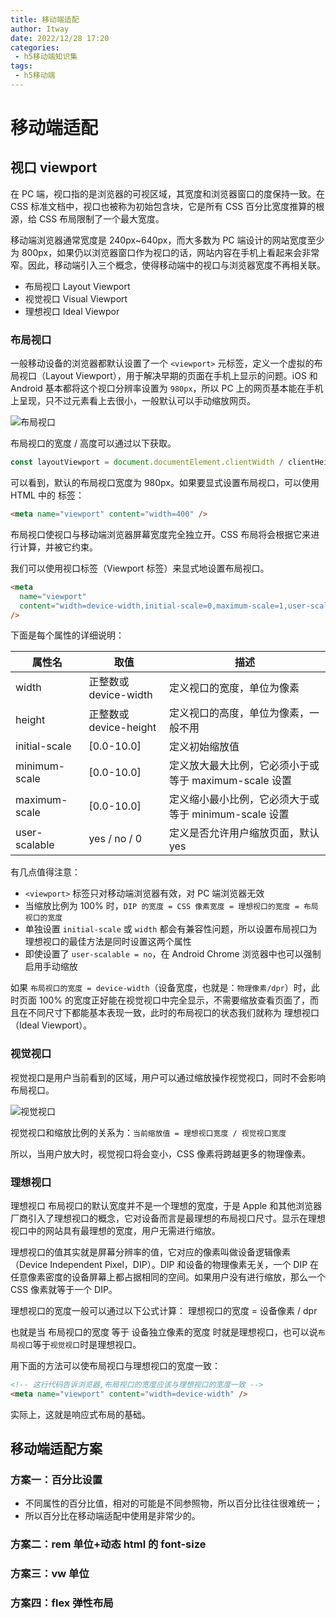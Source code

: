 ```yaml
---
title: 移动端适配
author: Itway
date: 2022/12/28 17:20
categories:
 - h5移动端知识集
tags:
 - h5移动端
---
```


# 移动端适配

## 视口 viewport

在 PC 端，视口指的是浏览器的可视区域，其宽度和浏览器窗口的度保持一致。在 CSS 标准文档中，视口也被称为初始包含块，它是所有 CSS 百分比宽度推算的根源，给 CSS 布局限制了一个最大宽度。

移动端浏览器通常宽度是 240px~640px，而大多数为 PC 端设计的网站宽度至少为 800px，如果仍以浏览器窗口作为视口的话，网站内容在手机上看起来会非常窄。因此，移动端引入三个概念，使得移动端中的视口与浏览器宽度不再相关联。

- 布局视口 Layout Viewport
- 视觉视口 Visual Viewport
- 理想视口 Ideal Viewpor

### 布局视口

一般移动设备的浏览器都默认设置了一个 `<viewport>` 元标签，定义一个虚拟的布局视口（Layout Viewport），用于解决早期的页面在手机上显示的问题。iOS 和 Android 基本都将这个视口分辨率设置为 `980px`，所以 PC 上的网页基本能在手机上呈现，只不过元素看上去很小，一般默认可以手动缩放网页。

![布局视口](https://tsejx.github.io/css-guidebook/static/layout-viewport.a6b0fadd.jpg)

布局视口的宽度 / 高度可以通过以下获取。

```javascript
const layoutViewport = document.documentElement.clientWidth / clientHeight;
```

可以看到，默认的布局视口宽度为 980px。如果要显式设置布局视口，可以使用 HTML 中的 <meta> 标签：

```html
<meta name="viewport" content="width=400" />
```

布局视口使视口与移动端浏览器屏幕宽度完全独立开。CSS 布局将会根据它来进行计算，并被它约束。

我们可以使用视口标签（Viewport <meta> 标签）来显式地设置布局视口。

```html
<meta
  name="viewport"
  content="width=device-width,initial-scale=0,maximum-scale=1,user-scalable=no"
/>
```

下面是每个属性的详细说明：

| 属性名        | 取值                   | 描述                                                  |
| ------------- | ---------------------- | ----------------------------------------------------- |
| width         | 正整数或 device-width  | 定义视口的宽度，单位为像素                            |
| height        | 正整数或 device-height | 定义视口的高度，单位为像素，一般不用                  |
| initial-scale | [0.0-10.0]             | 定义初始缩放值                                        |
| minimum-scale | [0.0-10.0]             | 定义放大最大比例，它必须小于或等于 maximum-scale 设置 |
| maximum-scale | [0.0-10.0]             | 定义缩小最小比例，它必须大于或等于 minimum-scale 设置 |
| user-scalable | yes / no / 0           | 定义是否允许用户缩放页面，默认 yes                    |

有几点值得注意：

- `<viewport>` 标签只对移动端浏览器有效，对 PC 端浏览器无效
- 当缩放比例为 100% 时，`DIP 的宽度 = CSS 像素宽度 = 理想视口的宽度 = 布局视口的宽度`
- 单独设置 `initial-scale` 或 `width` 都会有兼容性问题，所以设置布局视口为理想视口的最佳方法是同时设置这两个属性
- 即使设置了 `user-scalable = no`，在 Android Chrome 浏览器中也可以强制启用手动缩放

如果 `布局视口的宽度 = device-width`（设备宽度，也就是：`物理像素/dpr`）时，此时页面 100% 的宽度正好能在视觉视口中完全显示，不需要缩放查看页面了，而且在不同尺寸下都能基本表现一致，此时的布局视口的状态我们就称为 理想视口（Ideal Viewport）。

### 视觉视口

视觉视口是用户当前看到的区域，用户可以通过缩放操作视觉视口，同时不会影响布局视口。

![视觉视口](https://tsejx.github.io/css-guidebook/static/vision-viewport.8f33ec57.jpg)

视觉视口和缩放比例的关系为：`当前缩放值 = 理想视口宽度 / 视觉视口宽度`

所以，当用户放大时，视觉视口将会变小，CSS 像素将跨越更多的物理像素。

### 理想视口

理想视口
布局视口的默认宽度并不是一个理想的宽度，于是 Apple 和其他浏览器厂商引入了理想视口的概念，它对设备而言是最理想的布局视口尺寸。显示在理想视口中的网站具有最理想的宽度，用户无需进行缩放。

理想视口的值其实就是屏幕分辨率的值，它对应的像素叫做设备逻辑像素（Device Independent Pixel，DIP）。DIP 和设备的物理像素无关，一个 DIP 在任意像素密度的设备屏幕上都占据相同的空间。如果用户没有进行缩放，那么一个 CSS 像素就等于一个 DIP。

理想视口的宽度一般可以通过以下公式计算： 理想视口的宽度 = 设备像素 / dpr

也就是当 布局视口的宽度 等于 设备独立像素的宽度 时就是理想视口，也可以说`布局视口`等于`视觉视口`时是理想视口。

用下面的方法可以使布局视口与理想视口的宽度一致：

```html
<!-- 这行代码告诉浏览器,布局视口的宽度应该与理想视口的宽度一致 -->
<meta name="viewport" content="width=device-width" />
```

实际上，这就是响应式布局的基础。

## 移动端适配方案

### 方案一：百分比设置

- 不同属性的百分比值，相对的可能是不同参照物，所以百分比往往很难统一；
- 所以百分比在移动端适配中使用是非常少的。

### 方案二：rem 单位+动态 html 的 font-size

### 方案三：vw 单位

### 方案四：flex 弹性布局
